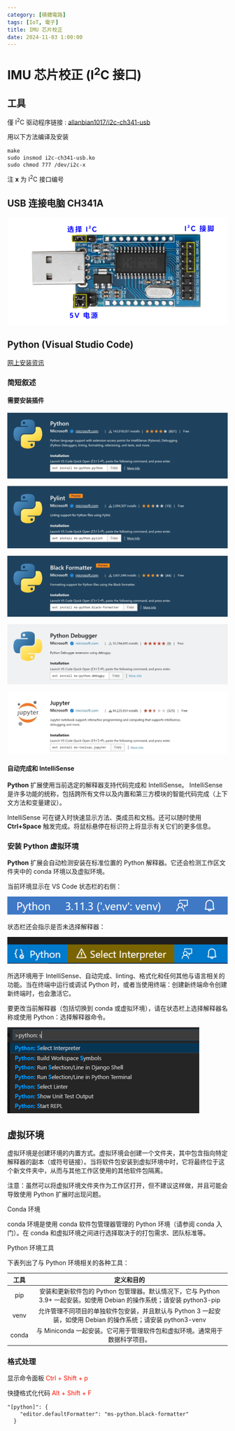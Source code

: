 ```yaml
---
category: [積體電路]
tags: [IoT, 電子]
title: IMU 芯片校正
date: 2024-11-03 1:00:00
---
```


<style>
  table {
    width: 100%
    }
  td {
    vertical-align: center;
    text-align: center;
  }
  table.inputT{
    margin: 10px;
    width: auto;
    margin-left: auto;
    margin-right: auto;
    border: none;
  }
  input{
    text-align: center;
    padding: 0px 10px;
  }
  iframe{
    width: 100%;
    display: block;
    border-style:none;
  }
</style>

# IMU 芯片校正 (I<sup>2</sup>C 接口)

## 工具

僅 I<sup>2</sup>C 驱动程序链接 : [allanbian1017/i2c-ch341-usb](https://github.com/allanbian1017/i2c-ch341-usb) 

用以下方法编译及安装

```
make
sudo insmod i2c-ch341-usb.ko
sudo chmod 777 /dev/i2c-x
```
注 **x** 为 I<sup>2</sup>C 接口编号

## USB 连接电脑 CH341A

![Alt X](../assets/img/esp/usbch341a.png)


## Python (Visual Studio Code)

[网上安装资讯](https://code.visualstudio.com/docs/languages/python)

### 简短叙述

#### 需要安装插件

![Alt X](../assets/img/esp/python.png)

![Alt X](../assets/img/esp/pylint.png)

![Alt X](../assets/img/esp/bformat.png)

![Alt X](../assets/img/esp/pydebug.png)

![Alt X](../assets/img/esp/jupyter.png)


#### 自动完成和 IntelliSense

**Python** 扩展使用当前选定的解释器支持代码完成和 IntelliSense。 IntelliSense 是许多功能的统称，包括跨所有文件以及内置和第三方模块的智能代码完成（上下文方法和变量建议）。

IntelliSense 可在键入时快速显示方法、类成员和文档。还可以随时使用 **Ctrl+Space** 触发完成。将鼠标悬停在标识符上将显示有关它们的更多信息。

### 安装 **Python** 虚拟环境

**Python** 扩展会自动检测安装在标准位置的 Python 解释器。它还会检测工作区文件夹中的 conda 环境以及虚拟环境。

当前环境显示在 VS Code 状态栏的右侧：

![Alt X](../assets/img/esp/environsbar.png)

状态栏还会指示是否未选择解释器：

![Alt X](../assets/img/esp/interpretersbar.png)

所选环境用于 IntelliSense、自动完成、linting、格式化和任何其他与语言相关的功能。当在终端中运行或调试 Python 时，或者当使用终端：创建新终端命令创建新终端时，也会激活它。

要更改当前解释器（包括切换到 conda 或虚拟环境），请在状态栏上选择解释器名称或使用 Python：选择解释器命令。

![Alt X](../assets/img/esp/selintep.png)


## 虚拟环境

虚拟环境是创建环境的内置方式。虚拟环境会创建一个文件夹，其中包含指向特定解释器的副本（或符号链接）。当将软件包安装到虚拟环境中时，它将最终位于这个新文件夹中，从而与其他工作区使用的其他软件包隔离。

注意：虽然可以将虚拟环境文件夹作为工作区打开，但不建议这样做，并且可能会导致使用 Python 扩展时出现问题。

Conda 环境

conda 环境是使用 conda 软件包管理器管理的 Python 环境（请参阅 conda 入门）。在 conda 和虚拟环境之间进行选择取决于的打包需求、团队标准等。

Python 环境工具

下表列出了与 Python 环境相关的各种工具：


|工具|定义和目的|
|:---:|:---:|
|pip|安装和更新软件包的 Python 包管理器。默认情况下，它与 Python 3.9+ 一起安装。如使用 Debian 的操作系统；请安装 python3-pip|
|venv|允许管理不同项目的单独软件包安装，并且默认与 Python 3 一起安装，如使用 Debian 的操作系统；请安装 python3-venv|
|conda| 与 Miniconda 一起安装。它可用于管理软件包和虚拟环境。通常用于数据科学项目。|


### 格式处理

显示命令面板 <font color="#FF1000">Ctrl + Shift + p</font> 

快捷格式化代码 <font color="#FF1000">Alt + Shift + F</font>
 
```
"[python]": {
    "editor.defaultFormatter": "ms-python.black-formatter"
  }
```